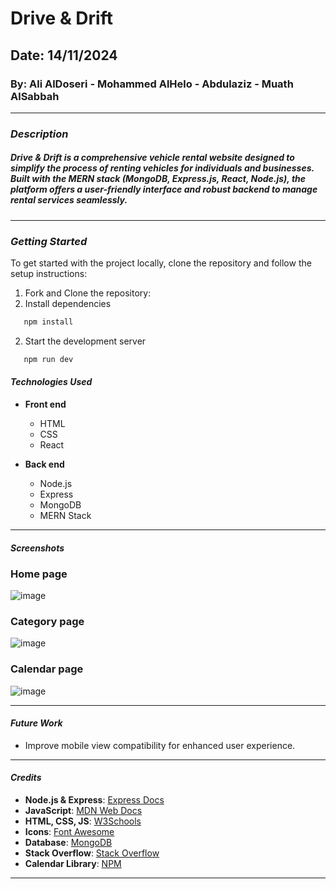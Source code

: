 # Drive & Drift

## Date: 14/11/2024

### By: Ali AlDoseri - Mohammed AlHelo - Abdulaziz - Muath AlSabbah

---

### **_Description_**

##### Drive & Drift is a comprehensive vehicle rental website designed to simplify the process of renting vehicles for individuals and businesses. Built with the MERN stack (MongoDB, Express.js, React, Node.js), the platform offers a user-friendly interface and robust backend to manage rental services seamlessly.

---

### **_Getting Started_**

To get started with the project locally, clone the repository and follow the setup instructions:

1. Fork and Clone the repository:
2. Install dependencies

```bash
   npm install
```

2. Start the development server

```bash
   npm run dev
```

#### **_Technologies Used_**

- **Front end**

  - HTML
  - CSS
  - React

- **Back end**

  - Node.js
  - Express
  - MongoDB
  - MERN Stack

---

#### **_Screenshots_**

### Home page

![image](https://i.imgur.com/YEmsrst.png)

### Category page

![image](https://i.imgur.com/CCHrac2.png)

### Calendar page

![image](https://i.imgur.com/rwnD0la.png)

---

#### **_Future Work_**

- Improve mobile view compatibility for enhanced user experience.

---

#### **_Credits_**

- **Node.js & Express**: [Express Docs](https://expressjs.com/)
- **JavaScript**: [MDN Web Docs](https://developer.mozilla.org/)
- **HTML, CSS, JS**: [W3Schools](https://www.w3schools.com/)
- **Icons**: [Font Awesome](https://fontawesome.com/)
- **Database**: [MongoDB](https://www.mongodb.com/)
- **Stack Overflow**: [Stack Overflow](https://stackoverflow.com/)
- **Calendar Library**: [NPM](https://www.npmjs.com/package/react-big-calendar)

---
